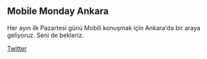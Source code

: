 
## Mobile Monday Ankara

Her ayın ilk Pazartesi günü Mobili konuşmak için Ankara'da bir araya geliyoruz. Seni de bekleriz.

[Twitter](https://twitter.com/momoankara)
